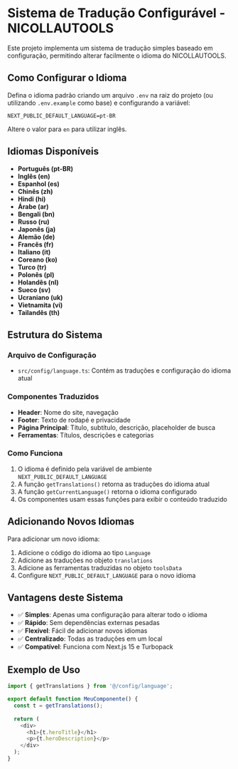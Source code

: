# Sistema de Tradução Configurável - NICOLLAUTOOLS

Este projeto implementa um sistema de tradução simples baseado em configuração, permitindo alterar facilmente o idioma do NICOLLAUTOOLS.

## Como Configurar o Idioma

Defina o idioma padrão criando um arquivo `.env` na raiz do projeto (ou utilizando `.env.example` como base) e configurando a variável:

```
NEXT_PUBLIC_DEFAULT_LANGUAGE=pt-BR
```

Altere o valor para `en` para utilizar inglês.

## Idiomas Disponíveis

- **Português (pt-BR)**
- **Inglês (en)**
- **Espanhol (es)**
- **Chinês (zh)**
- **Hindi (hi)**
- **Árabe (ar)**
- **Bengali (bn)**
- **Russo (ru)**
- **Japonês (ja)**
- **Alemão (de)**
- **Francês (fr)**
- **Italiano (it)**
- **Coreano (ko)**
- **Turco (tr)**
- **Polonês (pl)**
- **Holandês (nl)**
- **Sueco (sv)**
- **Ucraniano (uk)**
- **Vietnamita (vi)**
- **Tailandês (th)**

## Estrutura do Sistema

### Arquivo de Configuração
- `src/config/language.ts`: Contém as traduções e configuração do idioma atual

### Componentes Traduzidos
- **Header**: Nome do site, navegação
- **Footer**: Texto de rodapé e privacidade
- **Página Principal**: Título, subtítulo, descrição, placeholder de busca
- **Ferramentas**: Títulos, descrições e categorias

### Como Funciona

1. O idioma é definido pela variável de ambiente `NEXT_PUBLIC_DEFAULT_LANGUAGE`
2. A função `getTranslations()` retorna as traduções do idioma atual
3. A função `getCurrentLanguage()` retorna o idioma configurado
4. Os componentes usam essas funções para exibir o conteúdo traduzido

## Adicionando Novos Idiomas

Para adicionar um novo idioma:

1. Adicione o código do idioma ao tipo `Language`
2. Adicione as traduções no objeto `translations`
3. Adicione as ferramentas traduzidas no objeto `toolsData`
4. Configure `NEXT_PUBLIC_DEFAULT_LANGUAGE` para o novo idioma

## Vantagens deste Sistema

- ✅ **Simples**: Apenas uma configuração para alterar todo o idioma
- ✅ **Rápido**: Sem dependências externas pesadas
- ✅ **Flexível**: Fácil de adicionar novos idiomas
- ✅ **Centralizado**: Todas as traduções em um local
- ✅ **Compatível**: Funciona com Next.js 15 e Turbopack

## Exemplo de Uso

```typescript
import { getTranslations } from '@/config/language';

export default function MeuComponente() {
  const t = getTranslations();
  
  return (
    <div>
      <h1>{t.heroTitle}</h1>
      <p>{t.heroDescription}</p>
    </div>
  );
}
```